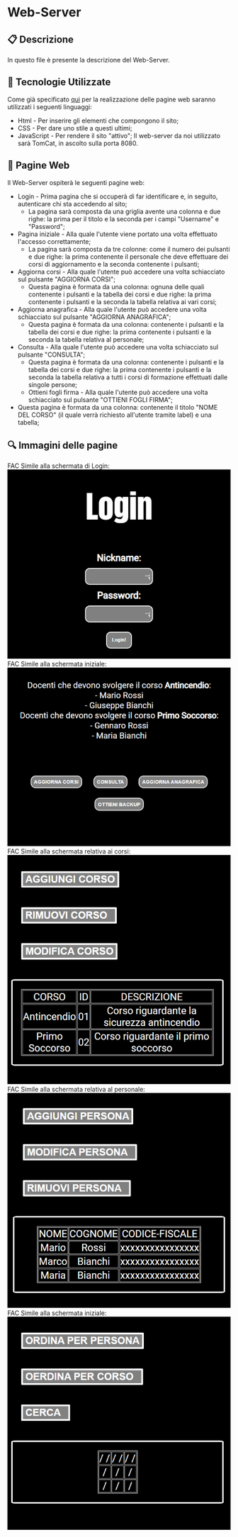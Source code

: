 # Web-Server

## :clipboard: Descrizione
In questo file è presente la descrizione del Web-Server.

## :calling: Tecnologie Utilizzate
Come già specificato [qui](Architettura.md) per la realizzazione delle pagine web saranno utilizzati i seguenti linguaggi: <br>
* Html - Per inserire gli elementi che compongono il sito;
* CSS - Per dare uno stile a questi ultimi;
* JavaScript - Per rendere il sito "attivo";
Il web-server da noi utilizzato sarà TomCat, in ascolto sulla porta 8080. <br>

## :page_with_curl: Pagine Web
Il Web-Server ospiterà le seguenti pagine web:
* Login - Prima pagina che si occuperà di far identificare e, in seguito, autenticare chi sta accedendo al sito;
  * La pagina sarà composta da una griglia avente una colonna e due righe: la prima per il titolo e la seconda per i campi "Username" e "Password";
* Pagina iniziale - Alla quale l'utente viene portato una volta effettuato l'accesso correttamente;
  * La pagina sarà composta da tre colonne: come il numero dei pulsanti e due righe: la prima contenente il personale che deve effettuare dei corsi di aggiornamento e la seconda contenente i pulsanti;
* Aggiorna corsi - Alla quale l'utente può accedere una volta schiacciato sul pulsante "AGGIORNA CORSI";
  * Questa pagina è formata da una colonna: ognuna delle quali contenente i pulsanti e la tabella dei corsi e due righe: la prima contenente i pulsanti e la seconda la tabella relativa ai vari corsi;
* Aggiorna anagrafica - Alla quale l'utente può accedere una volta schiacciato sul pulsante "AGGIORNA ANAGRAFICA";
  * Questa pagina è formata da una colonna: contenente i pulsanti e la tabella dei corsi e due righe: la prima contenente i pulsanti e la seconda la tabella relativa al personale;
* Consulta - Alla quale l'utente può accedere una volta schiacciato sul pulsante "CONSULTA";
  * Questa pagina è formata da una colonna: contenente i pulsanti e la tabella dei corsi e due righe: la prima contenente i pulsanti e la seconda la tabella relativa a tutti i corsi di formazione effettuati dalle singole persone;
  * Ottieni fogli firma - Alla quale l'utente può accedere una volta schiacciato sul pulsante "OTTIENI FOGLI FIRMA";
 * Questa pagina è formata da una colonna: contenente il titolo "NOME DEL CORSO" (il quale verrà richiesto all'utente tramite label) e una tabella;

## :mag: Immagini delle pagine
FAC Simile alla schermata di Login: <br>
![Login](/Immagini/Sito/Login.PNG) <br>
FAC Simile alla schermata iniziale: <br>
![PaginaIniziale](/Immagini/Sito/PaginaIniziale.PNG) <br>
FAC Simile alla schermata relativa ai corsi: <br>
![AggiornaCorsi](/Immagini/Sito/AggiornaCorsi.PNG) <br>
FAC Simile alla schermata relativa al personale: <br>
![AggiornaAnagrafica](/Immagini/Sito/AggiornaAnagrafica.PNG) <br>
FAC Simile alla schermata iniziale: <br>
![Consulta](/Immagini/Sito/Consulta.PNG) <br>
